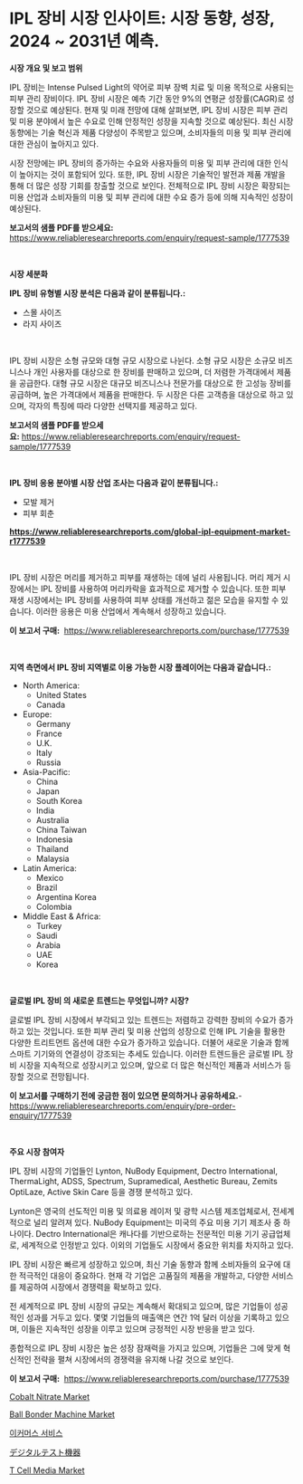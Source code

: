<p><h1>IPL 장비 시장 인사이트: 시장 동향, 성장, 2024 ~ 2031년 예측.</h1></p><p><strong>시장 개요 및 보고 범위</strong></p>
<p><p>IPL 장비는 Intense Pulsed Light의 약어로 피부 장벽 치료 및 미용 목적으로 사용되는 피부 관리 장비이다. IPL 장비 시장은 예측 기간 동안 9%의 연평균 성장률(CAGR)로 성장할 것으로 예상된다. 현재 및 미래 전망에 대해 살펴보면, IPL 장비 시장은 피부 관리 및 미용 분야에서 높은 수요로 인해 안정적인 성장을 지속할 것으로 예상된다. 최신 시장 동향에는 기술 혁신과 제품 다양성이 주목받고 있으며, 소비자들의 미용 및 피부 관리에 대한 관심이 높아지고 있다.</p><p>시장 전망에는 IPL 장비의 증가하는 수요와 사용자들의 미용 및 피부 관리에 대한 인식이 높아지는 것이 포함되어 있다. 또한, IPL 장비 시장은 기술적인 발전과 제품 개발을 통해 더 많은 성장 기회를 창출할 것으로 보인다. 전체적으로 IPL 장비 시장은 확장되는 미용 산업과 소비자들의 미용 및 피부 관리에 대한 수요 증가 등에 의해 지속적인 성장이 예상된다.</p></p>
<p><strong>보고서의 샘플 PDF를 받으세요:</strong> <a href="https://www.reliableresearchreports.com/enquiry/request-sample/1777539">https://www.reliableresearchreports.com/enquiry/request-sample/1777539</a></p>
<p>&nbsp;</p>
<p><strong>시장 세분화</strong></p>
<p><strong>IPL 장비 유형별 시장 분석은 다음과 같이 분류됩니다.:</strong></p>
<p><ul><li>스몰 사이즈</li><li>라지 사이즈</li></ul></p>
<p>&nbsp;</p>
<p><p>IPL 장비 시장은 소형 규모와 대형 규모 시장으로 나뉜다. 소형 규모 시장은 소규모 비즈니스나 개인 사용자를 대상으로 한 장비를 판매하고 있으며, 더 저렴한 가격대에서 제품을 공급한다. 대형 규모 시장은 대규모 비즈니스나 전문가를 대상으로 한 고성능 장비를 공급하며, 높은 가격대에서 제품을 판매한다. 두 시장은 다른 고객층을 대상으로 하고 있으며, 각자의 특징에 따라 다양한 선택지를 제공하고 있다.</p></p>
<p><strong>보고서의 샘플 PDF를 받으세요:</strong>&nbsp;<a href="https://www.reliableresearchreports.com/enquiry/request-sample/1777539">https://www.reliableresearchreports.com/enquiry/request-sample/1777539</a></p>
<p>&nbsp;</p>
<p><strong> IPL 장비 응용 분야별 시장 산업 조사는 다음과 같이 분류됩니다.:</strong></p>
<p><ul><li>모발 제거</li><li>피부 회춘</li></ul></p>
<p><strong><a href="https://www.reliableresearchreports.com/global-ipl-equipment-market-r1777539">https://www.reliableresearchreports.com/global-ipl-equipment-market-r1777539</a></strong></p>
<p>&nbsp;</p>
<p><p>IPL 장비 시장은 머리를 제거하고 피부를 재생하는 데에 널리 사용됩니다. 머리 제거 시장에서는 IPL 장비를 사용하여 머리카락을 효과적으로 제거할 수 있습니다. 또한 피부 재생 시장에서는 IPL 장비를 사용하여 피부 상태를 개선하고 젊은 모습을 유지할 수 있습니다. 이러한 응용은 미용 산업에서 계속해서 성장하고 있습니다.</p></p>
<p><strong>이 보고서 구매:</strong>&nbsp; <a href="https://www.reliableresearchreports.com/purchase/1777539">https://www.reliableresearchreports.com/purchase/1777539</a></p>
<p>&nbsp;</p>
<p><strong>지역 측면에서 IPL 장비 지역별로 이용 가능한 시장 플레이어는 다음과 같습니다.:</strong></p>
<p><ul>
    <li>
        North America:
        <ul>
            <li>United States</li>
            <li>Canada</li>
        </ul>
    </li>
    <li>
        Europe:
        <ul>
            <li>Germany</li>
            <li>France</li>
            <li>U.K.</li>
            <li>Italy</li>
            <li>Russia</li>
        </ul>
    </li>
    <li>
        Asia-Pacific:
        <ul>
            <li>China</li>
            <li>Japan</li>
            <li>South Korea</li>
            <li>India</li>
            <li>Australia</li>
            <li>China Taiwan</li>
            <li>Indonesia</li>
            <li>Thailand</li>
            <li>Malaysia</li>
        </ul>
    </li>
    <li>
        Latin America:
        <ul>
            <li>Mexico</li>
            <li>Brazil</li>
            <li>Argentina Korea</li>
            <li>Colombia</li>
        </ul>
    </li>
    <li>
        Middle East & Africa:
        <ul>
            <li>Turkey</li>
            <li>Saudi</li>
            <li>Arabia</li>
            <li>UAE</li>
            <li>Korea</li>
        </ul>
    </li>
    </ul></p>
<p>&nbsp;</p>
<p><strong>글로벌 IPL 장비 의 새로운 트렌드는 무엇입니까? 시장?</strong></p>
<p><p>글로벌 IPL 장비 시장에서 부각되고 있는 트렌드는 저렴하고 강력한 장비의 수요가 증가하고 있는 것입니다. 또한 피부 관리 및 미용 산업의 성장으로 인해 IPL 기술을 활용한 다양한 트리트먼트 옵션에 대한 수요가 증가하고 있습니다. 더불어 새로운 기술과 함께 스마트 기기와의 연결성이 강조되는 추세도 있습니다. 이러한 트렌드들은 글로벌 IPL 장비 시장을 지속적으로 성장시키고 있으며, 앞으로 더 많은 혁신적인 제품과 서비스가 등장할 것으로 전망됩니다.</p></p>
<p><strong>이 보고서를 구매하기 전에 궁금한 점이 있으면 문의하거나 공유하세요.</strong>- <a href="https://www.reliableresearchreports.com/enquiry/pre-order-enquiry/1777539">https://www.reliableresearchreports.com/enquiry/pre-order-enquiry/1777539</a></p>
<p>&nbsp;</p>
<p><strong>주요 시장 참여자</strong></p>
<p><p>IPL 장비 시장의 기업들인 Lynton, NuBody Equipment, Dectro International, ThermaLight, ADSS, Spectrum, Supramedical, Aesthetic Bureau, Zemits OptiLaze, Active Skin Care 등을 경쟁 분석하고 있다. </p><p>Lynton은 영국의 선도적인 미용 및 의료용 레이저 및 광학 시스템 제조업체로서, 전세계적으로 널리 알려져 있다. NuBody Equipment는 미국의 주요 미용 기기 제조사 중 하나이다. Dectro International은 캐나다를 기반으로하는 전문적인 미용 기기 공급업체로, 세계적으로 인정받고 있다. 이외의 기업들도 시장에서 중요한 위치를 차지하고 있다.</p><p>IPL 장비 시장은 빠르게 성장하고 있으며, 최신 기술 동향과 함께 소비자들의 요구에 대한 적극적인 대응이 중요하다. 현재 각 기업은 고품질의 제품을 개발하고, 다양한 서비스를 제공하여 시장에서 경쟁력을 확보하고 있다.</p><p>전 세계적으로 IPL 장비 시장의 규모는 계속해서 확대되고 있으며, 많은 기업들이 성공적인 성과를 거두고 있다. 몇몇 기업들의 매출액은 연간 1억 달러 이상을 기록하고 있으며, 이들은 지속적인 성장을 이루고 있으며 긍정적인 시장 반응을 받고 있다.</p><p>종합적으로 IPL 장비 시장은 높은 성장 잠재력을 가지고 있으며, 기업들은 그에 맞게 혁신적인 전략을 펼쳐 시장에서의 경쟁력을 유지해 나갈 것으로 보인다.</p></p>
<p><strong>이 보고서 구매:</strong>&nbsp;&nbsp;<a href="https://www.reliableresearchreports.com/purchase/1777539">https://www.reliableresearchreports.com/purchase/1777539</a></p>
<p><p><a href="https://issuu.com/reportprime-2/docs/cobalt-nitrate-market-size-2030.pptx">Cobalt Nitrate Market</a></p><p><a href="https://github.com/Krish2023na/Market-Research-Report-List-4/blob/main/ball-bonder-machine-market.md">Ball Bonder Machine Market</a></p><p><a href="https://github.com/Skyleitney456456/Market-Research-Report-List-1/blob/main/129060826159.md">이커머스 서비스</a></p><p><a href="https://github.com/LeanneBruen2023/Market-Research-Report-List-1/blob/main/780065928613.md">デジタルテスト機器</a></p><p><a href="https://issuu.com/reportprime-2/docs/t-cell-media-market-size-2030.pptx">T Cell Media Market</a></p></p>